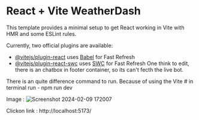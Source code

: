 # React + Vite WeatherDash

This template provides a minimal setup to get React working in Vite with HMR and some ESLint rules.

Currently, two official plugins are available:

- [@vitejs/plugin-react](https://github.com/vitejs/vite-plugin-react/blob/main/packages/plugin-react/README.md) uses [Babel](https://babeljs.io/) for Fast Refresh
- [@vitejs/plugin-react-swc](https://github.com/vitejs/vite-plugin-react-swc) uses [SWC](https://swc.rs/) for Fast Refresh
One think to edit, there is an chatbox in footer container, so its can't fecth the live bot.

There is an quite difference command to run. Because of using the Vite # in terminal run - npm run dev

Image : ![Screenshot 2024-02-09 172007](https://github.com/peddapallisaikiran/weatherDash/assets/121514636/ff008a5b-3396-41c3-ab0e-d003a4928bdc)

Clickon link : http://localhost:5173/
